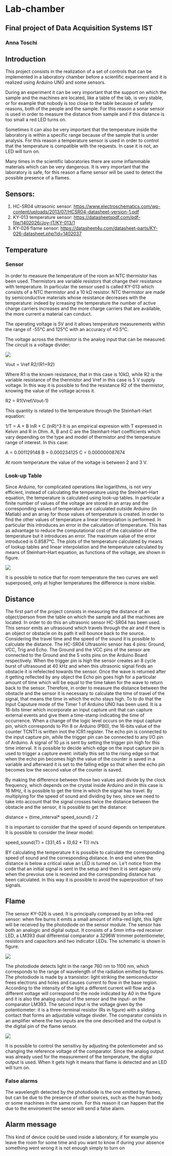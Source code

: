 # Lab-chamber
## Final project of Data Acquisition Systems IST 

### Anna Toschi

## Introduction
This project consists in the realization of a set of controls that can be implemented in a laboratory chamber before a scientific experiment and it is realized using Arduino UNO and some sensors.

During an experiment it can be very important that the support on which the sample and the machines are located, like a table of the lab, is very stable, or for example that nobody is too close to the table because of safety reasons, both of the people and the sample. For this reason a sonar sensor is used in order to measure the distance from sample and if this distance is too small a red LED turns on. 

Sometimes it can also be very important that the temperature inside the laboratory is within a specific range because of the sample that is under analysis. For this reason a temperature sensor is used in order to control that the temperature is compatible with the requests. In case it is not, an LED will turn on.

Many times in the scientific laboratories there are some inflammable materials which can be very dangerous. It is very important that the laboratory is safe, for this reason a flame sensor will be used to detect the possible presence of a flames. 

## Sensors:

1) HC-SR04 ultrasonic sensor: https://www.electroschematics.com/wp-content/uploads/2013/07/HCSR04-datasheet-version-1.pdf
2) KY-013 temperature sensor: https://datasheetspdf.com/pdf-file/1402026/Joy-IT/KY-013/1
3) KY-026 flame sensor: https://datasheet4u.com/datasheet-parts/KY-026-datasheet.php?id=1402037

## Temperature
### Sensor 
In order to measure the temperature of the room an NTC thermistor has been used.
Thermistors are variable resistors that change their resistance with temperature. In particular the sensor used is called KY-013 which consists of a NTC thermistor and a 10 kΩ resistor. NTC thermistor are made by semiconductive materials whose resistance decreases with the temperature: indeed by icreasing the temperature the number of active charge carriers increases and the more charge carriers that are available, the more current a material can conduct.

The operating voltage is 5V and it allows temperature measurements within the range of -55°C and 125°C with an accuracy of ±0.5°C.

The voltage across the thermistor is the analog input that can be measured. The circuit is a voltage divider: 

![](images_git/thermistor.JPG)

Vout = Vref R2/(R1+R2)

Where R1 is the known resistance, that in this case is 10kΩ, while R2 is the variable resistance of the thermistor and Vref in this case is 5 V supply voltage. In this way it is possible to find the resistance R2 of the thermistor, knowing the value of the voltage across it.

R2 = R1(Vref/Vout-1)

This quantity is related to the temperature through the Steinhart–Hart equation:

1/T = A + B lnR + C (lnR)^3
It is an empirical expresion with T expressed in Kelvin and R in Ohm. A, B and C are the Steinhart-Hart coefficients which vary depending on the type and model of thermistor and the temperature range of interest. In this case:

A = 0.001129148 
B = 0.000234125
C = 0.000000087674 

At room temperature the value of the voltage is between 2 and 3 V.

### Look-up Table
Since Arduino, for complicated operations like logarithms, is not very efficient, instead of calculating the temperature using the Steinhart–Hart equation, the temperature is calculated using look-up tables. In particular a finite number of values of the voltage are stored in an array and the corresponding values of temperature are calculated outside Arduino (in Matlab) and an array for those values of temperature is created. In order to find the other values of temperature a linear interpolation is performed. 
In particular this introduces an error in the calculation of temperature. 
This has as advantage to reduce the computational cost of the calculation of the temperature but it introduces an error. The maximum value of the error introduced is 0.8587°C.
The plots of the temperature calculated by means of lookup tables and linear interpolation and the temperature calculated by means of Steinhart–Hart equation, as functions of the voltage, are shown in figure.

![](images_git/plotT-V.jpg)

It is possible to notice that for room temperature the two curves are well superposed, only at higher temperatures the difference is more visible.
## Distance

The first part of the project consists in measuring the distance of an object/person from the table on which the sample and all the machines are located. In order to do this an ultrasonic sensor HC-SR04 has been used. This sensor emits an ultrasound which travels through the air and if there is an object or obstacle on its path it will bounce back to the source. Considering the travel time and the speed of the sound it is possible to calculate the distance. 
The HC-SR04 Ultrasonic sensor has 4 pins: Ground, VCC, Trig and Echo. The Ground and the VCC pins of the sensor are connected to the Ground and the 5 volts pins on the Arduino Board respectively. When the trigger pin is high the sensor creates an 8 cycle burst of ultrasound at 40 kHz and when this ultrasonic signal finds an obstacle it is refelected towards the sensor. Once the wave is returned after it getting reflected by any object the Echo pin goes high for a particular amount of time which will be equal to the time taken for the wave to return back to the sensor.
Therefore, in order to measure the distance between the obstacle and the sensor it is necessary to calculate the time of travel of the signal, that means the time in which the echo stays high. To to do that the Input Caputure mode of the Timer 1 of Arduino UNO has been used. It is a 16-bits timer which incorporate an input capture unit that can capture external events and give them a time-stamp indicating the time of occurrence. When a change of the logic level occurs on the input capture pin, which corresponds to Pin 8 or Arduino (PB0), the 16-bits value of the counter TCNT1 is written inot the ICR1 register. The echo pin is connected to the input capture pin, while the trigger pin can be connected to any I/O pin of Arduino.
A signal of 10 µs is sent by setting the trigger pin high for this time interval. It is possible to decide which edge on the input capture pin is used to trigger a capture event: initially this set to the rising edge so that when the echo pin becomes high the value of the counter is saved in a variable and afterward it is set to the falling edge so that when the echo pin becomes low the second value of the counter is saved. 



By making the difference between those two values and divide by the clock frequency, which depends on the crystal inside Arduino and in this case is 16 MHz, it is possible to get the time in which the signal has travel.
By multiplying for the speed of sound and dividing by two, since we need to take into account that the signal crosses twice the distance between the obstacle and the sensor, it is possible to get the distance:

distance = (time_interval* speed_sound) / 2

It is important to consider that the speed of sound depends on temperature. It is possible to consider the linear model:

speed_sound(T) = (331,45 + (0,62 * T)) m/s

BY calculating the temperature it is possible to calculate the corresponding speed of sound and the corresponding distance.
In end end when the distance is below a critical value an LED is turned on. 
Le't notice from the code that an initial signal is sent in the setup and then it is sent again only when the prevoius one is recevied and the corresponding distance has been calculated. In this way it is possible to avoid the superposition of two signals. 



## Flame
The sensor KY-026 is used. It is principally composed by an Infra-red sensor: when fire burns it emits a small amount of infra-red light, this light will be received by the photodiode on the sensor module. 
The sensor has both an analogic and digital output. It consists of a 5mm infra-red receiver LED, a LM393 dual differential comparator a 3296W trimmer potentiometer, resistors and capacitors and two indicator LEDs.
The schematic is shown in figure.

![](images_git/circuit_flame.JPG)

The photodiode detects light in the range 760 nm to 1100 nm, which corresponds to the range of wavelength of the radiation emitted by flames. The photodiode is made by a transistor: light striking the semiconductor frees electrons and holes and causes current to flow in the base region.
According to the intensity of the light a different current will flow and a different voltage will correspond to the node indicated by A0 in the figure and it is also the analog output of the sensor and the input- on the comparator LM393. The second input is the voltage given by the potentiometer: it is a three-terminal resistor (Rs in figure) with a sliding contact that forms an adjustable voltage divider. The comparator consists in an amplifier where the two inputs are the one described and the output is the digital pin of the flame sensor.

![](images_git/ampl_schem.JPG)


It is possible to control the sensitivy by adjusting the potentiometer and so changing the reference voltage of the comparator.
Since the analog output was already used for the measurement of the temperature, the digital output is used. 
When it gets high it means that flame is detected and an LED will turn on.

### False alarms

The wavelength detected by the photodiode is the one emitted by flames, but can be due to the presence of other sources, such as the human body or some machines in the same room. For this reason it can happen that the due to the enviroment the sensor will send a false alarm. 

## Alarm message

This kind of device could be used inside a laboratory, if for example you leave the room for some time and you want to know if during your absence something went wrong it is not enough simply to turn on



